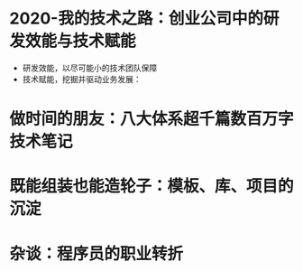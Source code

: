 # 2020-我的技术之路：创业公司中的研发效能与技术赋能

- 研发效能，以尽可能小的技术团队保障
- 技术赋能，挖掘并驱动业务发展：

# 做时间的朋友：八大体系超千篇数百万字技术笔记

# 既能组装也能造轮子：模板、库、项目的沉淀

# 杂谈：程序员的职业转折
